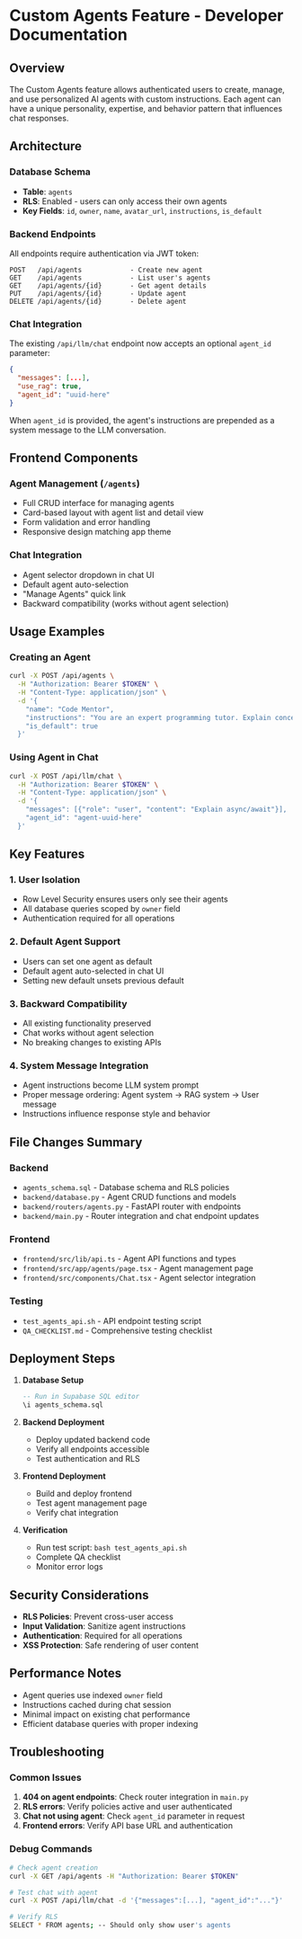 # Custom Agents Feature - Developer Documentation

## Overview
The Custom Agents feature allows authenticated users to create, manage, and use personalized AI agents with custom instructions. Each agent can have a unique personality, expertise, and behavior pattern that influences chat responses.

## Architecture

### Database Schema
- **Table**: `agents`
- **RLS**: Enabled - users can only access their own agents
- **Key Fields**: `id`, `owner`, `name`, `avatar_url`, `instructions`, `is_default`

### Backend Endpoints
All endpoints require authentication via JWT token:

```
POST   /api/agents            - Create new agent
GET    /api/agents            - List user's agents  
GET    /api/agents/{id}       - Get agent details
PUT    /api/agents/{id}       - Update agent
DELETE /api/agents/{id}       - Delete agent
```

### Chat Integration
The existing `/api/llm/chat` endpoint now accepts an optional `agent_id` parameter:

```json
{
  "messages": [...],
  "use_rag": true,
  "agent_id": "uuid-here"
}
```

When `agent_id` is provided, the agent's instructions are prepended as a system message to the LLM conversation.

## Frontend Components

### Agent Management (`/agents`)
- Full CRUD interface for managing agents
- Card-based layout with agent list and detail view
- Form validation and error handling
- Responsive design matching app theme

### Chat Integration
- Agent selector dropdown in chat UI
- Default agent auto-selection
- "Manage Agents" quick link
- Backward compatibility (works without agent selection)

## Usage Examples

### Creating an Agent
```bash
curl -X POST /api/agents \
  -H "Authorization: Bearer $TOKEN" \
  -H "Content-Type: application/json" \
  -d '{
    "name": "Code Mentor",
    "instructions": "You are an expert programming tutor. Explain concepts clearly with code examples.",
    "is_default": true
  }'
```

### Using Agent in Chat
```bash
curl -X POST /api/llm/chat \
  -H "Authorization: Bearer $TOKEN" \
  -H "Content-Type: application/json" \
  -d '{
    "messages": [{"role": "user", "content": "Explain async/await"}],
    "agent_id": "agent-uuid-here"
  }'
```

## Key Features

### 1. User Isolation
- Row Level Security ensures users only see their agents
- All database queries scoped by `owner` field
- Authentication required for all operations

### 2. Default Agent Support
- Users can set one agent as default
- Default agent auto-selected in chat UI
- Setting new default unsets previous default

### 3. Backward Compatibility
- All existing functionality preserved
- Chat works without agent selection
- No breaking changes to existing APIs

### 4. System Message Integration
- Agent instructions become LLM system prompt
- Proper message ordering: Agent system → RAG system → User message
- Instructions influence response style and behavior

## File Changes Summary

### Backend
- `agents_schema.sql` - Database schema and RLS policies
- `backend/database.py` - Agent CRUD functions and models
- `backend/routers/agents.py` - FastAPI router with endpoints
- `backend/main.py` - Router integration and chat endpoint updates

### Frontend
- `frontend/src/lib/api.ts` - Agent API functions and types
- `frontend/src/app/agents/page.tsx` - Agent management page
- `frontend/src/components/Chat.tsx` - Agent selector integration

### Testing
- `test_agents_api.sh` - API endpoint testing script
- `QA_CHECKLIST.md` - Comprehensive testing checklist

## Deployment Steps

1. **Database Setup**
   ```sql
   -- Run in Supabase SQL editor
   \i agents_schema.sql
   ```

2. **Backend Deployment**
   - Deploy updated backend code
   - Verify all endpoints accessible
   - Test authentication and RLS

3. **Frontend Deployment**
   - Build and deploy frontend
   - Test agent management page
   - Verify chat integration

4. **Verification**
   - Run test script: `bash test_agents_api.sh`
   - Complete QA checklist
   - Monitor error logs

## Security Considerations

- **RLS Policies**: Prevent cross-user access
- **Input Validation**: Sanitize agent instructions
- **Authentication**: Required for all operations
- **XSS Protection**: Safe rendering of user content

## Performance Notes

- Agent queries use indexed `owner` field
- Instructions cached during chat session
- Minimal impact on existing chat performance
- Efficient database queries with proper indexing

## Troubleshooting

### Common Issues
1. **404 on agent endpoints**: Check router integration in `main.py`
2. **RLS errors**: Verify policies active and user authenticated
3. **Chat not using agent**: Check `agent_id` parameter in request
4. **Frontend errors**: Verify API base URL and authentication

### Debug Commands
```bash
# Check agent creation
curl -X GET /api/agents -H "Authorization: Bearer $TOKEN"

# Test chat with agent
curl -X POST /api/llm/chat -d '{"messages":[...], "agent_id":"..."}' 

# Verify RLS
SELECT * FROM agents; -- Should only show user's agents
```
